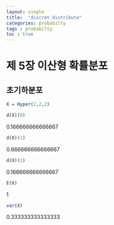 ```yaml
---
layout: single
title:  "discret distribute"
categories: probabilty
tags : probabilty
toc : true
---
```




# 제 5장 이산형 확률분포

## 초기하분포


```R
X = Hyper(2,2,2)
```


```R
d(X)(0)
```


0.166666666666667



```R
d(X)(1)
```


0.666666666666667



```R
d(X)(2)
```


0.166666666666667



```R
E(X)
```


1



```R
var(X)
```


0.333333333333333



```R

```

